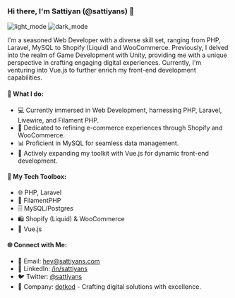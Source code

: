 ### Hi there, I'm Sattiyan (@sattiyans) 👋

![light_mode](https://github.com/user-attachments/assets/968b5903-023e-4a12-bd08-6bf76733e45d)
![dark_mode](https://github.com/user-attachments/assets/868b0be8-5593-4258-9d2e-0609818250da)

I'm a seasoned Web Developer with a diverse skill set, ranging from PHP, Laravel, MySQL to Shopify (Liquid) and WooCommerce. Previously, I delved into the realm of Game Development with Unity, providing me with a unique perspective in crafting engaging digital experiences. Currently, I'm venturing into Vue.js to further enrich my front-end development capabilities.

#### 🌟 What I do:
- 💻 Currently immersed in Web Development, harnessing PHP, Laravel, Livewire, and Filament PHP.
- 🛒 Dedicated to refining e-commerce experiences through Shopify and WooCommerce.
- 📊 Proficient in MySQL for seamless data management.
- 🌱 Actively expanding my toolkit with Vue.js for dynamic front-end development.

#### 📜 My Tech Toolbox:
- 🌐 PHP, Laravel
- 🚀 FilamentPHP
- 🗄️ MySQL/Postgres
- 🛍️ Shopify (Liquid) & WooCommerce
- 🌱 Vue.js

#### 🌐 Connect with Me:
- 📧 Email: hey@sattiyans.com
- 💼 LinkedIn: [/in/sattiyans](https://www.linkedin.com/in/sattiyans)
- 🐦 Twitter: [@sattiyans](https://twitter.com/sattiyans)
- 🔗 Company: [dotkod](https://dotkod.com/) - Crafting digital solutions with excellence.
